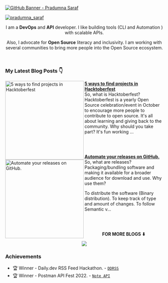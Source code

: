[![GitHub Banner - Pradumna Saraf](https://user-images.githubusercontent.com/51878265/169812709-887c41a7-d056-46a0-b7a6-7a184c403a22.png)](https://twitter.com/intent/follow?screen_name=pradumna_saraf)

<p align="left"> <a href="https://twitter.com/intent/follow?screen_name=pradumna_saraf" target="blank"><img src="https://img.shields.io/twitter/follow/pradumna_saraf?logo=twitter&style=for-the-badge" alt="pradumna_saraf"/></a></p>

<div align="center">
  
I am a **DevOps** and **API** developer. I like building tools (CLI and Automation ) with scalable APIs.

Also, I advocate for **Open Source** literacy and inclusivity. I am working with several communities to bring more people into the Open Source ecosystem.

<br>

</div>

### My Latest Blog Posts 👇
<!-- HASHNODE_BLOG:START -->
<p align="left">
<a href="https://blog.pradumnasaraf.co//5-ways-to-find-projects-in-hacktoberfest" title="5 ways to find projects in Hacktoberfest"><img src="https://cdn.hashnode.com/res/hashnode/image/upload/v1663265868416/mMczT28fW.png" alt="5 ways to find projects in Hacktoberfest" width="250px" align="left" /></a>
<a href="https://blog.pradumnasaraf.co//5-ways-to-find-projects-in-hacktoberfest" title="5 ways to find projects in Hacktoberfest"><strong>5 ways to find projects in Hacktoberfest</strong></a>
<br/> So, what is Hacktoberfest?
Hacktoberfest is a yearly Open Source celebration/event in October to encourage more people to contribute to open source. It's all about learning and giving back to the community.
Why should you take part?
It's fun working ... </p> <br/> <br/>
<p align="left">
<a href="https://blog.pradumnasaraf.co//automate-your-releases-on-github" title="Automate your releases on GitHub."><img src="https://cdn.hashnode.com/res/hashnode/image/upload/v1660738940511/Z6-7aWbue.png" alt="Automate your releases on GitHub." width="250px" align="left" /></a>
<a href="https://blog.pradumnasaraf.co//automate-your-releases-on-github" title="Automate your releases on GitHub."><strong>Automate your releases on GitHub.</strong></a>
<br/> So, what are releases?
Packaging/bundling software and making it available for a broader audience for download and use.
Why use them?

To distribute the software (Binary distribution).
To keep track of type and amount of changes.
To follow Semantic v... </p> <br/> <br/>
<!-- HASHNODE_BLOG:END -->

<div align="center">
<p align="center"><b>FOR MORE BLOGS ⬇</b></p>
<p><a href="https://blog.pradumnasaraf.co"><img src="https://img.shields.io/badge/Hashnode-2962FF?style=for-the-badge&logo=hashnode&logoColor=white"></a></p>
</div>

### Achievements

- 🏆 Winner - Daily.dev RSS Feed Hackathon. - [`DDRSS`](https://github.com/Pradumnasaraf/DDRSS)           
- 🏆 Winner - Postman API Fest 2022. - [`Note API`](https://github.com/Pradumnasaraf/Postman-API-Fest-22)                 

